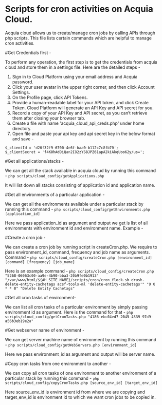 Scripts for cron activities on Acquia Cloud.
================================================================================

Acquia cloud allows us to create/manage cron jobs by calling APIs through php scripts.
This file lists certain commands which are helpful to manage cron activities.

#Get Credentials first -

To perform any operation, the first step is to get the credentials from acquia cloud and store them in a settings file. Here are the detailed steps - 

1. Sign in to Cloud Platform using your email address and Acquia password.
2. Click your user avatar in the upper right corner, and then click Account Settings.
3. On the Profile page, click API Tokens.
4. Provide a human-readable label for your API token, and click Create Token. Cloud Platform will generate an API Key and API secret for you.
5. Record a copy of your API Key and API secret, as you can’t retrieve them after closing your browser tab.
6. Create a file with name 'acquia_cloud_api_creds.php' under home directory.
7. Open file and paste your api key and api secret key in the below format and save -

```
$_clientId = 'd26f32f9-6700-4e6f-baa0-b112c7c8fb70';
$_clientSecret = 'f4KOhAdDiQan2I82zYS8JPZ61apA2kiAkqUoo62y/us=';
```

#Get all applications/stacks - 

We can get all the stack available in acquia cloud by running this command - 
```php scripts/cloud_config/getApplications.php```

It will list down all stacks consisting of application id and application name.

#Get all environments of a particular application - 

We can get all the environments available under a particular stack by running this command - 
```php scripts/cloud_config/getEnvironments.php [application_id]```

Here we pass application_id as argument and output we get is list of all environments with environment id and
environment name. Example - 

#Create a cron job - 

We can create a cron job by running script in createCron.php. We require to pass environment_id, command, frequency and job name as arguments. Command - 
```php scripts/cloud_config/createCron.php [environment_id] [command] [frequency] [job_name]```

Here is an example command - 
```php scripts/cloud_config/createCron.php "5268-06063c00-aa9e-4b90-bba3-20b9fe0b1913" "/var/www/html/${AH_SITE_NAME}/scripts/cron/cron_flock.sh drush-delete-entity-cachetags acsf-tools-ml 'delete-entity-cachetags'" "0 0 * * 0" "Delete Entity Cachetags"```

#Get all cron tasks of environment- 

We can list all cron tasks of a particular environment by simply passing environment id as argument. Here is the
command for that - 
```php scripts/cloud_config/getCronTasks.php "4186-ebc04ed7-2045-4339-97d9-a56b3eb19e2a"```

#Get webserver name of environment - 

We can get server machine name of environment by running this command - 
```php scripts/cloud_config/getWebServers.php [environment_id]```

Here we pass environment_id as argument and output will be server name.

#Copy cron tasks from one environment to another - 

We can copy all cron tasks of one environment to another environment of a particular stack by running this command  -
```php scripts/cloud_config/copyCronTasks.php [source_env_id] [target_env_id]```

Here source_env_id is environment id from where we are copying and target_env_id is environment id to which we want cron jobs to be copied in.